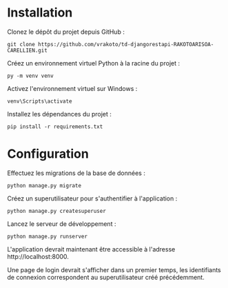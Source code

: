 # Installation

Clonez le dépôt du projet depuis GitHub :

    git clone https://github.com/vrakoto/td-djangorestapi-RAKOTOARISOA-CARELLIEN.git


Créez un environnement virtuel Python à la racine du projet :

    py -m venv venv

Activez l'environnement virtuel sur Windows :

    venv\Scripts\activate


Installez les dépendances du projet :

    pip install -r requirements.txt

# Configuration

Effectuez les migrations de la base de données :

    python manage.py migrate

Créez un superutilisateur pour s'authentifier à l'application :

    python manage.py createsuperuser

Lancez le serveur de développement :

    python manage.py runserver

L'application devrait maintenant être accessible à l'adresse http://localhost:8000.

Une page de login devrait s'afficher dans un premier temps, les identifiants de connexion correspondent au superutilisateur créé précédemment.
